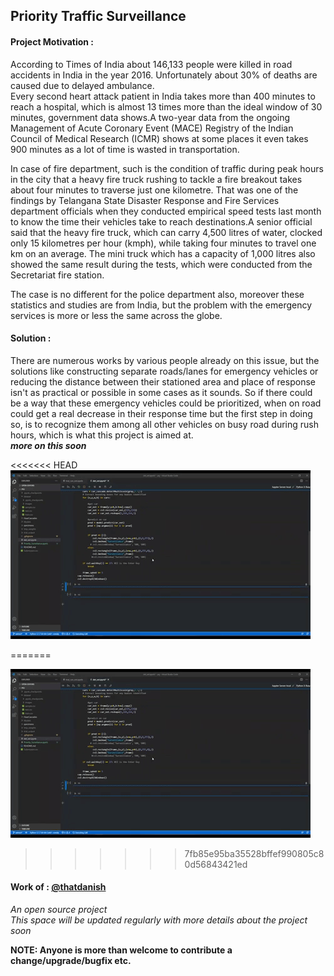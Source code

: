 ## Priority Traffic Surveillance  

#### Project Motivation :
According to Times of India about 146,133 people were killed in road accidents in India in the year 2016. Unfortunately about 30% of deaths are caused due to delayed ambulance.  
Every second heart attack patient in India takes more than 400 minutes to reach a hospital, which is almost 13 times more than the ideal window of 30 minutes, government data shows.A two-year data from the ongoing Management of Acute Coronary Event (MACE) Registry of the Indian Council of Medical Research (ICMR) shows at some places it even takes 900 minutes as a lot of time is wasted in transportation.  

In case of fire department, such is the condition of traffic during peak hours in the city that a heavy fire truck rushing to tackle a fire breakout takes about four minutes to traverse just one kilometre. That was one of the findings by Telangana State Disaster Response and Fire Services department officials when they conducted empirical speed tests last month to know the time their vehicles take to reach destinations.A senior official said that the heavy fire truck, which can carry 4,500 litres of water, clocked only 15 kilometres per hour (kmph), while taking four minutes to travel one km on an average. The mini truck which has a capacity of 1,000 litres also 
showed the same result during the tests, which were conducted from the Secretariat fire station.

The case is no different for the police department also, moreover these statistics and studies are from India, but the problem with the emergency services is more or less the same across the globe.

#### Solution : 
There are numerous works by various people already on this issue, but the solutions like constructing separate roads/lanes for emergency vehicles or reducing the distance between their stationed area and place of response isn't as practical or possible in some cases as it sounds. So if there could be a way that these emergency vehicles could be prioritized, when on road could get a real decrease in their response time but the first step in doing so, is to recognize them among all other vehicles on busy road during rush hours, which is what this project is aimed at.  
__*more on this soon*__

<<<<<<< HEAD
![vid](https://github.com/thatdanish/Priority_Traffic_Surveillance/blob/master/specimens/giphy.gif)

=======

![vid](https://github.com/thatdanish/Priority_Traffic_Surveillance/blob/master/specimens/giphy.gif)
>>>>>>> 7fb85e95ba35528bffef990805c80d56843421ed

#### Work of : [@thatdanish](https://github.com/thatdanish)
*An open source project*  
*This space will be updated regularly with more details about the project soon*

**NOTE: Anyone is more than welcome to contribute a change/upgrade/bugfix etc.**
